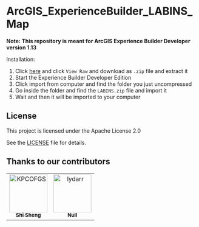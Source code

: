 # ArcGIS_ExperienceBuilder_LABINS_Map

**Note: This repository is meant for ArcGIS Experience Builder Developer version 1.13**

Installation:
1. Click [here](LABINS.zip) and click `View Raw` and download as `.zip` file and extract it
2. Start the Experience Builder Developer Edition
3. Click import from computer and find the folder you just uncompressed
4. Go inside the folder and find the `LABINS.zip` file and import it
5. Wait and then it will be imported to your computer

## License
This project is licensed under the Apache License 2.0

See the [LICENSE](LICENSE) file for details.

## Thanks to our contributors

<!-- readme: contributors -start -->
<table>
<tr>
    <td align="center">
        <a href="https://github.com/KPCOFGS">
            <img src="https://avatars.githubusercontent.com/u/100217654?v=4" width="100;" alt="KPCOFGS"/>
            <br />
            <sub><b>Shi Sheng</b></sub>
        </a>
    </td>
    <td align="center">
        <a href="https://github.com/lydarr">
            <img src="https://avatars.githubusercontent.com/u/167205468?v=4" width="100;" alt="lydarr"/>
            <br />
            <sub><b>Null</b></sub>
        </a>
    </td></tr>
</table>
<!-- readme: contributors -end -->
